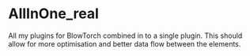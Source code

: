 # AllInOne_real
All my plugins for BlowTorch combined in to a single plugin. This should allow for more optimisation and better data flow between the elements.

